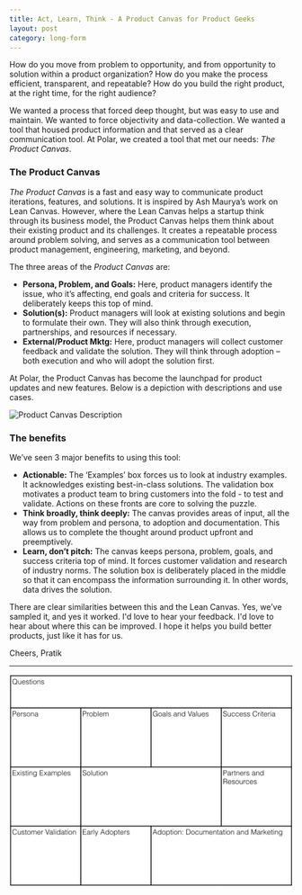 ```yaml
---
title: Act, Learn, Think - A Product Canvas for Product Geeks
layout: post
category: long-form
---
```


How do you move from problem to opportunity, and from opportunity to solution within a product organization? How do you make the process efficient, transparent, and repeatable? How do you build the right product, at the right time, for the right audience?

We wanted a process that forced deep thought, but was easy to use and maintain. We wanted to force objectivity and data-collection. We wanted a tool that housed product information and that served as a clear communication tool. At Polar, we created a tool that met our needs: _The Product Canvas_.



### The Product Canvas

_The Product Canvas_ is a fast and easy way to communicate product iterations, features, and solutions. It is inspired by Ash Maurya’s work on Lean Canvas. However, where the Lean Canvas helps a startup think through its business model, the Product Canvas helps them think about their existing product and its challenges. It creates a repeatable process around problem solving, and serves as a communication tool between product management, engineering, marketing, and beyond.

The three areas of the _Product Canvas_ are:

* **Persona, Problem, and Goals:** Here, product managers identify the issue, who it’s affecting, end goals and criteria for success. It deliberately keeps this top of mind.
* **Solution(s):** Product managers will look at existing solutions and begin to formulate their own. They will also think through execution, partnerships, and resources if necessary.
* **External/Product Mktg:** Here, product managers will collect customer feedback and validate the solution. They will think through adoption – both execution and who will adopt the solution first. 


At Polar, the Product Canvas has become the launchpad for product updates and new features. Below is a depiction with descriptions and use cases.

![Product Canvas Description]({{site.url}}/images/product_canvas.002.png)


### The benefits

We’ve seen 3 major benefits to using this tool:

* **Actionable:** The ‘Examples’ box forces us to look at industry examples. It acknowledges existing best-in-class solutions. The validation box motivates a product team to bring customers into the fold - to test and validate. Actions on these fronts are core to solving the puzzle.
* **Think broadly, think deeply:** The canvas provides areas of input, all the way from problem and persona, to adoption and documentation. This allows us to complete the thought around product upfront and preemptively.
* **Learn, don’t pitch:** The canvas keeps persona, problem, goals, and success criteria top of mind. It forces customer validation and research of industry norms. The solution box is deliberately placed in the middle so that it can encompass the information surrounding it. In other words, data drives the solution.


There are clear similarities between this and the Lean Canvas. Yes, we’ve sampled it, and yes it worked. I'd love to hear your feedback. I'd love to hear about where this can be improved. I hope it helps you build better products, just like it has for us.

Cheers,
Pratik

<hr/>

![Product Canvas Empty](/../images/product_canvas.001.png)